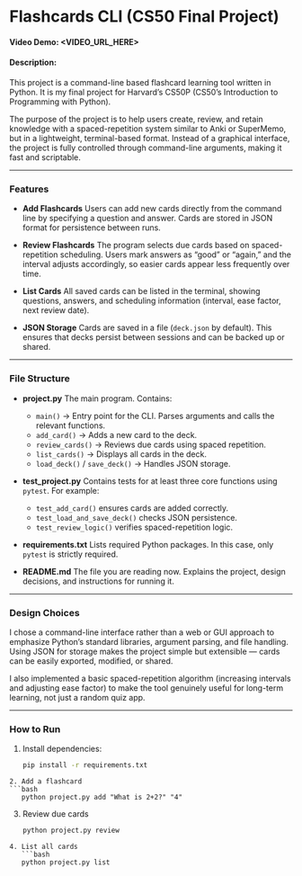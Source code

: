 # Flashcards CLI (CS50 Final Project)
#### Video Demo:  <VIDEO_URL_HERE>
#### Description:

This project is a command-line based flashcard learning tool written in Python.
It is my final project for Harvard’s CS50P (CS50’s Introduction to Programming with Python).

The purpose of the project is to help users create, review, and retain knowledge with a spaced-repetition system similar to Anki or SuperMemo, but in a lightweight, terminal-based format. Instead of a graphical interface, the project is fully controlled through command-line arguments, making it fast and scriptable.

---

### Features

- **Add Flashcards**
  Users can add new cards directly from the command line by specifying a question and answer. Cards are stored in JSON format for persistence between runs.

- **Review Flashcards**
  The program selects due cards based on spaced-repetition scheduling. Users mark answers as “good” or “again,” and the interval adjusts accordingly, so easier cards appear less frequently over time.

- **List Cards**
  All saved cards can be listed in the terminal, showing questions, answers, and scheduling information (interval, ease factor, next review date).

- **JSON Storage**
  Cards are saved in a file (`deck.json` by default). This ensures that decks persist between sessions and can be backed up or shared.

---

### File Structure

- **project.py**
  The main program. Contains:
  - `main()` → Entry point for the CLI. Parses arguments and calls the relevant functions.
  - `add_card()` → Adds a new card to the deck.
  - `review_cards()` → Reviews due cards using spaced repetition.
  - `list_cards()` → Displays all cards in the deck.
  - `load_deck()` / `save_deck()` → Handles JSON storage.

- **test_project.py**
  Contains tests for at least three core functions using `pytest`. For example:
  - `test_add_card()` ensures cards are added correctly.
  - `test_load_and_save_deck()` checks JSON persistence.
  - `test_review_logic()` verifies spaced-repetition logic.

- **requirements.txt**
  Lists required Python packages. In this case, only `pytest` is strictly required.

- **README.md**
  The file you are reading now. Explains the project, design decisions, and instructions for running it.

---

### Design Choices

I chose a command-line interface rather than a web or GUI approach to emphasize Python’s standard libraries, argument parsing, and file handling.
Using JSON for storage makes the project simple but extensible — cards can be easily exported, modified, or shared.

I also implemented a basic spaced-repetition algorithm (increasing intervals and adjusting ease factor) to make the tool genuinely useful for long-term learning, not just a random quiz app.

---

### How to Run


1. Install dependencies:
   ```bash
   pip install -r requirements.txt
```
2. Add a flashcard
```bash
   python project.py add "What is 2+2?" "4"
```
3. Review due cards
    ```bash
   python project.py review
```
4. List all cards
   ```bash
   python project.py list
```



